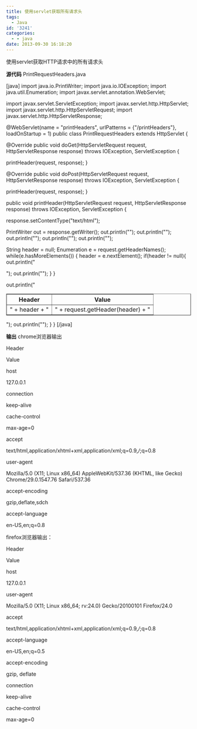 ```yaml
---
title: 使用servlet获取所有请求头
tags:
  - Java
id: '3241'
categories:
  - - java
date: 2013-09-30 16:18:20
---
```


使用servlet获取HTTP请求中的所有请求头
<!-- more -->
**源代码**
PrintRequestHeaders.java

\[java\]
import java.io.PrintWriter;
import java.io.IOException;
import java.util.Enumeration;
import javax.servlet.annotation.WebServlet;

import javax.servlet.ServletException;
import javax.servlet.http.HttpServlet;
import javax.servlet.http.HttpServletRequest;
import javax.servlet.http.HttpServletResponse;

@WebServlet(name = "printHeaders", urlPatterns = {"/printHeaders"}, loadOnStartup = 1)
public class PrintRequestHeaders extends HttpServlet {

 @Override
 public void doGet(HttpServletRequest request, HttpServletResponse response)
 throws IOException, ServletException {

 printHeader(request, response);
 }

 @Override
 public void doPost(HttpServletRequest request, HttpServletResponse response)
 throws IOException, ServletException {

 printHeader(request, response);
 }


 public void printHeader(HttpServletRequest request, HttpServletResponse response)
 throws IOException, ServletException {

 response.setContentType("text/html");

 PrintWriter out = response.getWriter();
 out.println("<!doctype html>");
 out.println("<html><head><title>Request Headers</title></head>");
 out.println("<body>");
 out.println("<table align=center border=1>");
 out.println("<tr><th>Header</th><th>Value</th></tr>");

 String header = null;
 Enumeration<String> e = request.getHeaderNames();
 while(e.hasMoreElements()) {
 header = e.nextElement();
 if(header != null){
 out.println("<tr><td align=center>" + header + "</td>");
 out.println("<td align=center>" + request.getHeader(header) + "</td></tr>");
 }
 }

 out.println("</table>");
 out.println("</body></html>");
 }
}
\[/java\]

**输出**
chrome浏览器输出

Header

Value

host

127.0.0.1

connection

keep-alive

cache-control

max-age=0

accept

text/html,application/xhtml+xml,application/xml;q=0.9,*/*;q=0.8

user-agent

Mozilla/5.0 (X11; Linux x86_64) AppleWebKit/537.36 (KHTML, like Gecko) Chrome/29.0.1547.76 Safari/537.36

accept-encoding

gzip,deflate,sdch

accept-language

en-US,en;q=0.8

firefox浏览器输出：

Header

Value

host

127.0.0.1

user-agent

Mozilla/5.0 (X11; Linux x86_64; rv:24.0) Gecko/20100101 Firefox/24.0

accept

text/html,application/xhtml+xml,application/xml;q=0.9,*/*;q=0.8

accept-language

en-US,en;q=0.5

accept-encoding

gzip, deflate

connection

keep-alive

cache-control

max-age=0